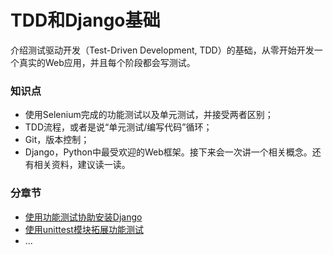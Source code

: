 # TDD和Django基础

介绍测试驱动开发（Test-Driven Development, TDD）的基础，从零开始开发一个真实的Web应用，并且每个阶段都会写测试。

### 知识点

- 使用Selenium完成的功能测试以及单元测试，并接受两者区别；
- TDD流程，或者是说“单元测试/编写代码”循环；
- Git，版本控制；
- Django，Python中最受欢迎的Web框架。接下来会一次讲一个相关概念。还有相关资料，建议读一读。

### 分章节

- [使用功能测试协助安装Django](C1functionalTests/FT.md)
- [使用unittest模块拓展功能测试](C2unittest/UT.md)
- ...

